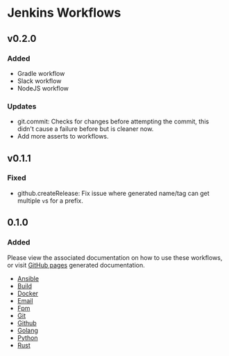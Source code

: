 # Jenkins Workflows

## v0.2.0

### Added

* Gradle workflow
* Slack workflow
* NodeJS workflow

### Updates

* git.commit: Checks for changes before attempting the commit, this didn't cause a failure before but is cleaner now.
* Add more asserts to workflows.

## v0.1.1

### Fixed

* github.createRelease: Fix issue where generated name/tag can get multiple `v`s for a prefix.

## 0.1.0

### Added

Please view the associated documentation on how to use these workflows, or visit [GitHub pages](https://concur.github.io/jenkins-workflows/) generated documentation.

* [Ansible](docs/ANSIBLE.md)
* [Build](docs/BUILD.md)
* [Docker](docs/DOCKER.md)
* [Email](docs/EMAIL.md)
* [Fpm](docs/FPM.md)
* [Git](docs/GIT.md)
* [Github](docs/GITHUB.md)
* [Golang](docs/GOLANG.md)
* [Python](docs/PYTHON.md)
* [Rust](docs/RUST.md)
